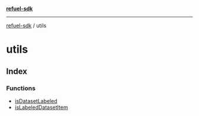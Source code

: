 [**refuel-sdk**](../README.md)

***

[refuel-sdk](../modules.md) / utils

# utils

## Index

### Functions

- [isDatasetLabeled](functions/isDatasetLabeled.md)
- [isLabeledDatasetItem](functions/isLabeledDatasetItem.md)
